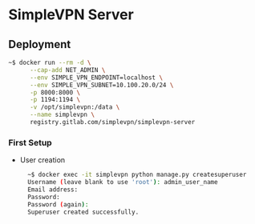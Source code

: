 # SimpleVPN Server

## Deployment

```bash
~$ docker run --rm -d \
      --cap-add NET_ADMIN \
      --env SIMPLE_VPN_ENDPOINT=localhost \
      --env SIMPLE_VPN_SUBNET=10.100.20.0/24 \
      -p 8000:8000 \
      -p 1194:1194 \
      -v /opt/simplevpn:/data \
      --name simplevpn \
      registry.gitlab.com/simplevpn/simplevpn-server
```

### First Setup

* User creation

  ```bash
    ~$ docker exec -it simplevpn python manage.py createsuperuser
    Username (leave blank to use 'root'): admin_user_name
    Email address: 
    Password: 
    Password (again): 
    Superuser created successfully.
  ```
